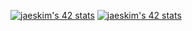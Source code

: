 [![jaeskim's 42 stats](https://badge42.herokuapp.com/api/stats/hsabir?privacyEmail=true?cursus=C%20Piscine)](https://github.com/JaeSeoKim/badge42)
[![jaeskim's 42 stats](https://badge42.herokuapp.com/api/stats/hsabir?privacyEmail=true)](https://github.com/JaeSeoKim/badge42)
